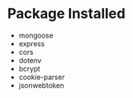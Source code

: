 # Package Installed

- mongoose
- express 
- cors 
- dotenv 
- bcrypt 
- cookie-parser 
- jsonwebtoken